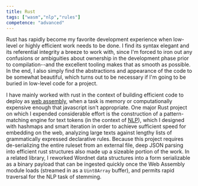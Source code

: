 ```yaml
---
title: Rust
tags: ["wasm","nlp","rules"]
competence: "advanced"
---
```


Rust has rapidly become my favorite development experience when low-level or highly efficient work needs to be done. I find its syntax elegant and its referential integrity a breeze to work with, since I'm forced to iron out any confusions or ambiguities about ownership in the development phase prior to compilation--and the excellent tooling makes that as smooth as possible. In the end, I also simply find the abstractions and appearance of the code to be somewhat beautiful, which turns out to be necessary if I'm going to be buried in low-level code for a project.

I have mainly worked with rust in the context of building efficient code to deploy as [web assembly](/technologies/wasm), when a task is memory or computationally expensive enough that javascript isn't appropriate. One major Rust project on which I expended considerable effort is the construction of a pattern-matching engine for text tokens (in the context of [NLP](/technologies/nlp)), which I designed with hashmaps and smart iteration in order to achieve sufficient speed for embedding on the web, analyzing large texts against lengthy lists of grammatically expressed declarative rules. Because this project requires de-serializing the entire ruleset from an external file, deep JSON parsing into efficient rust structures also made up a sizeable portion of the work. In a related library, I reworked Wordnet data structures into a form serializable as a binary payload that can be ingested quickly once the Web Assembly module loads (streamed in as a `Uint8Array` buffer), and permits rapid traversal for the NLP task of stemming. 